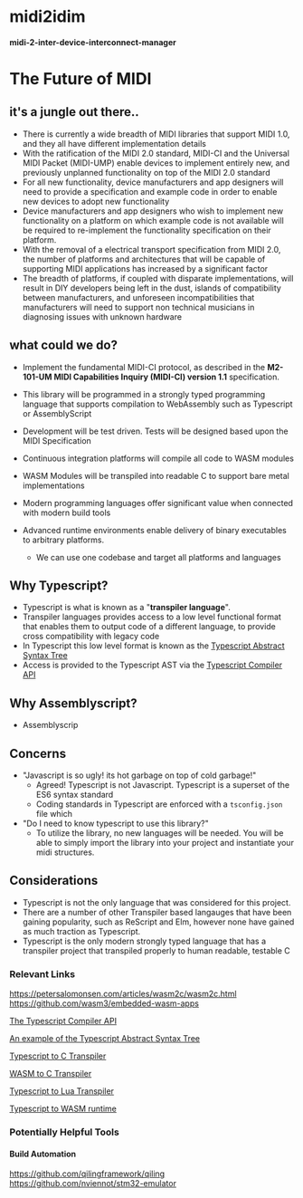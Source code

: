 # midi2idim
#### midi-2-inter-device-interconnect-manager






# The Future of MIDI
## it's a jungle out there..

- There is currently a wide breadth of MIDI libraries that support MIDI 1.0, and they all have different implementation details
- With the ratification of the MIDI 2.0 standard, MIDI-CI and  the Universal MIDI Packet (MIDI-UMP) enable devices to implement entirely new, and previously unplanned functionality on top of the MIDI 2.0 standard
- For all new functionality, device manufacturers and app designers will need to provide a specification and example code in order to enable new devices to adopt new functionality
- Device manufacturers and app designers who wish to implement new functionality on a platform on which example code is not available will be required to re-implement the functionality specification on their platform.
- With the removal of a electrical transport specification from MIDI 2.0, the number of platforms and architectures that will be capable of supporting MIDI applications has increased by a significant factor
- The breadth of platforms, if coupled with disparate implementations, will result in DIY developers being left in the dust, islands of compatibility between manufacturers, and unforeseen incompatibilities that manufacturers will need to support non technical musicians in diagnosing issues with unknown hardware

## what could we do?
- Implement the fundamental MIDI-CI protocol, as described in the **M2-101-UM MIDI Capabilities Inquiry (MIDI-CI) version 1.1** specification. 
- This library will be programmed in a strongly typed programming language that supports compilation to WebAssembly such as Typescript or AssemblyScript 
- Development will be test driven. Tests will be designed based upon the MIDI Specification
- Continuous integration platforms will compile all code to WASM modules 
- WASM Modules will be transpiled into readable C to support bare metal implementations 


- Modern programming languages  offer significant value when connected with modern build tools
- Advanced runtime environments enable delivery of binary executables to arbitrary platforms.
    - We can use one codebase and target all platforms and languages


## Why Typescript? 
- Typescript is what is known as a "**transpiler language**". 
- Transpiler languages provides access to a low level functional format that enables them to output code of a different language, to provide cross compatibility with legacy code
- In Typescript this low level format is known as the [Typescript Abstract Syntax Tree](https://ts-ast-viewer.com/#code/FAYw9gdgzgLgBAQwCZLgXjgCgQLggVwFsAjAUwCcAaOYvIs8gSnQD44BvYObuc0mfOQiI4AahoBuYAF8pwZEkwBmAEzUAbABZGEoA)
- Access is provided to the Typescript AST via the [Typescript Compiler API](https://github.com/microsoft/TypeScript/wiki/Using-the-Compiler-API)

## Why Assemblyscript? 
- Assemblyscrip

## Concerns
- "Javascript is so ugly! its hot garbage on top of cold garbage!" 
    - Agreed! Typescript is not Javascript. Typescript is a superset of the ES6 syntax standard 
    - Coding standards in Typescript are enforced with a `tsconfig.json` file which 
- "Do I need to know typescript to use this library?"
    - To utilize the library, no new languages will be needed. You will be able to simply import the library into your project and instantiate your midi structures. 

## Considerations
- Typescript is not the only language that was considered for this project. 
- There are a number of other Transpiler based langauges that have been gaining popularity, such as ReScript and Elm, however none have gained as much traction as Typescript.
- Typescript is the only modern strongly typed language that has a transpiler project that transpiled properly to human readable, testable C

### Relevant Links

https://petersalomonsen.com/articles/wasm2c/wasm2c.html
https://github.com/wasm3/embedded-wasm-apps

[The Typescript Compiler API](https://github.com/microsoft/TypeScript/wiki/Using-the-Compiler-API)

[An example of the Typescript Abstract Syntax Tree](https://ts-ast-viewer.com/#code/FAYw9gdgzgLgBAQwCZLgXjgCgQLggVwFsAjAUwCcAaOYvIs8gSnQD44BvYObuc0mfOQiI4AahoBuYAF8pwZEkwBmAEzUAbABZGEoA)

[Typescript to C Transpiler](https://github.com/andrei-markeev/ts2c)

[WASM to C Transpiler](https://github.com/WebAssembly/wabt/tree/main/wasm2c)

[Typescript to Lua Transpiler](https://typescripttolua.github.io/)

[Typescript to WASM runtime](https://deno.land/)


### Potentially Helpful Tools 
#### Build Automation


https://github.com/qilingframework/qiling
https://github.com/nviennot/stm32-emulator

